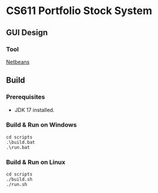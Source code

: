 # CS611 Portfolio Stock System

## GUI Design

### Tool
[Netbeans](https://netbeans.apache.org/)

## Build
### Prerequisites
* JDK 17 installed.

### Build & Run on Windows

```
cd scripts
.\build.bat
.\run.bat
```

### Build & Run on Linux
```
cd scripts
./build.sh
./run.sh
```